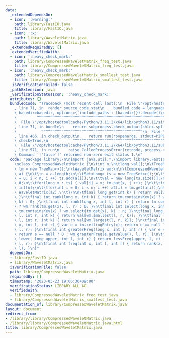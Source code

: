 ```yaml
---
data:
  _extendedDependsOn:
  - icon: ':warning:'
    path: library/FastIO.java
    title: library/FastIO.java
  - icon: ':x:'
    path: library/WaveletMatrix.java
    title: library/WaveletMatrix.java
  _extendedRequiredBy: []
  _extendedVerifiedWith:
  - icon: ':heavy_check_mark:'
    path: library/CompressedWaveletMatrix_freq_test.java
    title: library/CompressedWaveletMatrix_freq_test.java
  - icon: ':heavy_check_mark:'
    path: library/CompressedWaveletMatrix_smallest_test.java
    title: library/CompressedWaveletMatrix_smallest_test.java
  _isVerificationFailed: false
  _pathExtension: java
  _verificationStatusIcon: ':heavy_check_mark:'
  attributes: {}
  bundledCode: "Traceback (most recent call last):\n  File \"/opt/hostedtoolcache/Python/3.11.2/x64/lib/python3.11/site-packages/onlinejudge_verify/documentation/build.py\"\
    , line 71, in _render_source_code_stat\n    bundled_code = language.bundle(stat.path,\
    \ basedir=basedir, options={'include_paths': [basedir]}).decode()\n          \
    \         ^^^^^^^^^^^^^^^^^^^^^^^^^^^^^^^^^^^^^^^^^^^^^^^^^^^^^^^^^^^^^^^^^^^^^^^^^^^^^^^^^\n\
    \  File \"/opt/hostedtoolcache/Python/3.11.2/x64/lib/python3.11/site-packages/onlinejudge_verify/languages/user_defined.py\"\
    , line 71, in bundle\n    return subprocess.check_output(shlex.split(command))\n\
    \           ^^^^^^^^^^^^^^^^^^^^^^^^^^^^^^^^^^^^^^^^^^^^^\n  File \"/opt/hostedtoolcache/Python/3.11.2/x64/lib/python3.11/subprocess.py\"\
    , line 466, in check_output\n    return run(*popenargs, stdout=PIPE, timeout=timeout,\
    \ check=True,\n           ^^^^^^^^^^^^^^^^^^^^^^^^^^^^^^^^^^^^^^^^^^^^^^^^^^^^^^^^^\n\
    \  File \"/opt/hostedtoolcache/Python/3.11.2/x64/lib/python3.11/subprocess.py\"\
    , line 571, in run\n    raise CalledProcessError(retcode, process.args,\nsubprocess.CalledProcessError:\
    \ Command '['false']' returned non-zero exit status 1.\n"
  code: "package library;\n\nimport java.util.*;\nimport library.FastIO;\nimport library.WaveletMatrix;\n\
    \nclass CompressedWaveletMatrix {\n\tint n;\n\tlong val[];\n\tTreeMap<Long, Integer>\
    \ tm = new TreeMap<>();\n\tWaveletMatrix wm;\n\n\tCompressedWaveletMatrix(long[]\
    \ a) {\n\t\tn = a.length;\n\t\tSet<Long> ts = new TreeSet<>();\n\t\tfor(int i\
    \ = 0; i < n; i ++) ts.add(a[i]);\n\t\tval = new long[ts.size()];\n\t\tint j =\
    \ 0;\n\t\tfor(long x : ts) { val[j] = x; tm.put(x, j ++); }\n\t\tint a2[] = new\
    \ int[n];\n\t\tfor(int i = 0; i < n; i ++) a2[i] = tm.get(a[i]);\n\t\twm = new\
    \ WaveletMatrix(a2);\n\t}\n\n\tfinal long get(int k) { return val[wm.get(k)];\
    \ }\n\tfinal int rank(long x, int k) { return tm.containsKey(x) ? wm.rank(tm.get(x),\
    \ k) : 0; }\n\tfinal int rank(long x, int l, int r) { return tm.containsKey(x)\
    \ ? wm.rank(tm.get(x), l, r) : 0; }\n\tfinal int select(long x, int k) { return\
    \ tm.containsKey(x) ? wm.select(tm.get(x), k) : n; }\n\tfinal long smallest(int\
    \ l, int r, int k) { return val[wm.smallest(l, r, k)]; }\n\tfinal long largest(int\
    \ l, int r, int k) { return val[wm.largest(l, r, k)]; }\n\tfinal int lessFreq(long\
    \ x, int l, int r) { var e = tm.ceilingEntry(x); return e == null ? r - l : wm.lessFreq(e.getValue(),\
    \ l, r); }\n\tfinal int greaterFreq(long x, int l, int r) { var e = tm.ceilingEntry(x);\
    \ return e == null ? 0 : wm.greaterFreq(e.getValue(), l, r); }\n\tfinal int rangeFreq(long\
    \ lower, long upper, int l, int r) { return lessFreq(upper, l, r) - lessFreq(lower,\
    \ l, r); }\n\tfinal int freq(int x, int l, int r) { return rank(x, r) - rank(x,\
    \ l); }\n}"
  dependsOn:
  - library/FastIO.java
  - library/WaveletMatrix.java
  isVerificationFile: false
  path: library/CompressedWaveletMatrix.java
  requiredBy: []
  timestamp: '2023-03-23 19:06:36+09:00'
  verificationStatus: LIBRARY_ALL_AC
  verifiedWith:
  - library/CompressedWaveletMatrix_freq_test.java
  - library/CompressedWaveletMatrix_smallest_test.java
documentation_of: library/CompressedWaveletMatrix.java
layout: document
redirect_from:
- /library/library/CompressedWaveletMatrix.java
- /library/library/CompressedWaveletMatrix.java.html
title: library/CompressedWaveletMatrix.java
---
```

